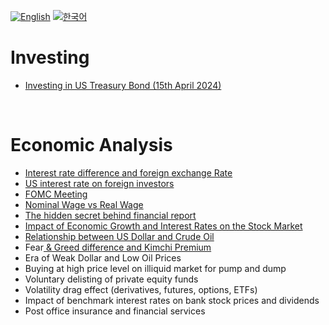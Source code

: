 [![English](https://img.shields.io/badge/lang-English-blue.svg)](https://github.com/juho-creator/investing/blob/main/README.md)
[![한국어](https://img.shields.io/badge/lang-한국어-red.svg)](https://github.com/juho-creator/investing/blob/main/KR/README.md)

# Investing
- [Investing in US Treasury Bond (15th April 2024)](https://github.com/juho-creator/Investing/blob/main/EN/TLT.md)
</br>



# Economic Analysis
- [Interest rate difference and foreign exchange Rate](https://github.com/juho-creator/Investing/blob/main/EN/Interest-Rate-Foreign-exchange.md)
- [US interest rate on foreign investors](https://github.com/juho-creator/Investing/blob/main/EN/interest-rate-foreign-investor.md)
- [FOMC Meeting](https://github.com/juho-creator/Investing/blob/main/EN/fomc.md)
- [Nominal Wage vs Real Wage](https://github.com/juho-creator/Investing/blob/main/EN/wage.md)
- [The hidden secret behind financial report](https://github.com/juho-creator/Investing/blob/main/EN/financial_report.md)
- [Impact of Economic Growth and Interest Rates on the Stock Market
](https://github.com/juho-creator/Investing/blob/main/EN/economic-growth_interest-rate.md)
- [Relationship between US Dollar and Crude Oil
](https://github.com/juho-creator/Investing/blob/main/EN/dollar_oil.md)
- Fear[ & Greed difference and Kimchi Premium](https://github.com/juho-creator/Investing/blob/main/EN/kimchi-premium.md)
- Era of Weak Dollar and Low Oil Prices
- Buying at high price level on illiquid market for pump and dump
- Voluntary delisting of private equity funds
- Volatility drag effect (derivatives, futures, options, ETFs)
- Impact of benchmark interest rates on bank stock prices and dividends
- Post office insurance and financial services
